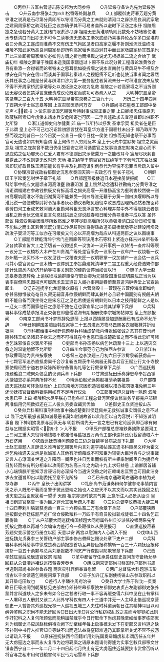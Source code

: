<!-- { "loadSidebar": true } -->
　　○丙申升五军右营游击陈安邦为大同参将
　　○升延绥守备许光先为延绥游击
　　○升云南参将张宏为四川松番等处副总兵
　　○工部覆御史蒋春芳题分黄导淮之说真是石尽第分黄即所以导淮而分黄之工未就则清河口之辟沙高良涧武家墩之建闸周家桥之疏河抚臣之议亦确乎其不可易者盖所以避时下泛涨之水纾  祖陵眉捷之急也若分黄大工就绪门限淤沙尽辟  祖陵无恙黄淮顺轨则此数处不妨堵塞使淮水专繇清口而出亦无不可今二渎春流无恙各工渐次底绩乃喜事异论丛尔多口泥堪舆者曰分黄之工遂成则淮黄不交有伤王气拘区见者曰高家之堰不折则淮流泛滥终渰  祖陵不知武家墩高良涧周家桥即所称高家堰也高良涧其中而武家墩周家桥其首尾也开此三处即折周家堰矣必如何方谓之折也而堪舆之说尤无根据盖二流之合始于  武庙初年  祖陵之葬肇于胜国未造我国家熙运过卜原不系此况分黄工程毋论淮黄依合且有重添一合襟者而论者特未之思耳信如彼折堰之说水直南射与黄风马牛不相及合襟安在风气安在信口而谈其于国事若秦越人之视肥瘠不足听也徒使当事者闻之嚣然灰其任事之心惟是分黄与辟清口沙为第一要务但往者黄流未分一时积淮宣洩未及故不得不开周家桥武家墩等处以洩泛涨之水权为急救  祖陵之计若高家堰之不当折则固无容议者乞禁浮言庶便责成议论既定而肤功可奏疏入从之
　　大明神宗显皇帝实录卷之二百九十五
大明神宗显皇帝实录卷之二百九十六
　　万历二十四年四月丁酉朔大学士赵志皋等因  上宣召御医恭问万安
　　○兵部尚书石星奏工部郎中岳元声＜锍-釒＞论东事误国乞赐罢斥待封事成否正臣之罪  上曰卿竭忠任事原无欺蔽朕所素知今虏倭未靖本兵安危所寄岂可因一二浮言遽欲求去宜遵旨即出供职不允所辞
　　○浙江道御史何尔徤奏  郊  庙一节所持以抒发  圣孝孚契  祖灵者在是臣于此谓  皇上必不可己也况诏旨初颁言犹在耳皇华方遣于国驷牡未出于  郊乃取所为祭而观之则昔日一公今日犹一公昔日一侯今日犹一侯使  祖宗而无知也祭不必事而官可无遣也如其有知当谓  皇上何传曰人穷则反本  皇上于火光中尝默祷  祖宗之灵而念及  祖宗之庇矣曾不数日仍复狃宴安之积习循遣官之故事岂遂忘默祷之虔心而不思庇佑之弘功耶天心仁爱人君有不德则出灾示儆冀万一之能改耳今  宸居尽灰躬自暴露此之不改则更无改时恐  天地  祖宗绝望于前百官万民绝望于下茕茕兀兀独处深宫即玩好盈目珠玉满前能长有乎并及礼臣范谦引例恭代为容悦不忠罪当斥疏入留中
　　○协理京营戎政右都御史沉思孝奏回天第一实政乞行  皇长子冠礼
　　○朝鲜国王李昖奏乞封世子章下礼部
　　○兵部题预报倭退日本迎接册使报闻　　○工科给事中杨应文题顷者河高淮壅  陵寝沮洳  皇上恻然动念遣科往勘俯允分黄导淮之请讵谓福建右参政钱拱辰又有拆高堰之揭夫高堰一开维扬高宝为壑利害较然彼一则曰高堰筑而淮水不能归湖黄河不能兼受一则曰导淮无藉于分黄一则曰决堰即所以导淮此说一倡便成掣肘将令担事者灰心勘议者眩见趋役幸败恶成固理所必然者按臣蒋春芳曰河工垂成乞敕河漕大臣勘河科臣无畏浮言安心料理并禁中外不得阻挠云者是当机之断也伏乞俯采臣言勿惑钱拱辰之谬说趁春和日暖分黄导淮奏平成以答  圣怀部议  陵泗受患委因淮壅所致然淮之壅非尽繇高堰所邻以黄强灌清口淤沙日积使淮不能纵之而出耳若黄流既分清口沙尽辟则淮将得繇故道虽周桥武墩等处建设闸坝及疏浚子婴泾河等工似亦在可缓矣又何必以开高堰为哉应从科道两臣之议以图竣事
　　○工部题鼎建乾清坤宁宫门座围廊等项该用木石等料上紧造办择吉兴举所有条议各款事宜皆大工之至切者一议徵逋负一议协济一议开事例一议铸钱一查库料等项一议分工一议楠杉大木产在川贵湖广等处差官采办一议采石一议车户一议烧甎一议苏州甎一议买杉木一议发见钱一议稽查夫匠一议明职掌一议加铺户一议会估一议兵马并小委官贤否一议木楂一议停别工奉旨鼎建乾清坤宁二宫工程重大经费浩繁你部即计处周悉内协济开纳等项事关别部的便酌议停当如议以行
　　○庚子大学士赵志皋奏恳恩辞免  上谕朕顷戒谕群臣恪守职业卿为元辅受国重任谊切股肱正当为朕表率百僚殚忠图报岂可屡疏求去宜遵旨入阁办事用副眷倚至意遣鸿胪寺堂上官宣谕即出
　　○辽东巡抚李化龙题倭众原有十六营烧毁十一营现在五营停海岸即如约亦甚易撤惟敬奄奄日久寂无嗣音非欲侵朝鲜而肆其兼并必且轻中国而别有觊觎夫朝鲜不能自备而我坐待之是宋忘辽之见也若倭遽有朝鲜则以日本之技用朝鲜之人是以一辽支二倭而国家他日之患恐不独在辽也事宜早定以伐其谋章下兵部
　　○兵科署科事徐成楚恭报清正束装在即釜倭渡海有期据册使李宗城揭帖仰宽  皇上东顾报闻
　　○南京工部尚书叶梦熊辞免恩荫  上报以西镇屡捷加恩酬庸已有成命不允所辞
　　○辛丑朝鲜国差陪臣韩应寅等二十五员进贡方物马匹赐各衣服靴袜并折叚银两
　　○刑科都给事中侯廷佩题参兵科徐成楚救内侍张诚张诚之恶其在昔也尚隐孙玮王如坚诸君子欲去之而不可得其在今也恶已露成楚欲留之而不得此忠奸可睹也乞诛邪佞自求罢斥不报
　　○吏部尚书孙丕扬以病乞休疏至十三上  上以遇灾交儆之时温谕勉留不允所辞
　　○升四川佥事范守己为陕西左参议
　　○升浙江右参政曹司勋为贵州按察使
　　○总督三边李汶题三月初六日于沙觜泉斩获虏首一十七颗官军追杀直抵虏巢千合沙复斩五颗获牛马夷器无算总兵官王赋业行太仆寺按察使周经西宁道右参政陈所职守备曹尚礼等乞行叙录章下兵部
　　○广西巡抚戴燿题徭浪二贼聚众倡乱酌议调兵章下兵部
　　○甘肃巡抚田乐奏辞恩命奉旨西镇大捷加恩亦系常典所辞不允
　　○靖远伯赵光远男赵祖荫承袭祖爵
　　○户部覆应天巡抚赵可怀急缺叚价  上曰东南地方灾困织造钱粮难以措办赃罚银准免解三年还命抚按官督徵料银供用如有不足再行议处
　　○工部覆河道总督杨一魁题  泗陵水患已平  上曰  祖陵积水尽平朕心已慰各样工程总督河官便议修举务早报完户部银两准借用仍照数抵还在工人役久劳委宜蠲赏优恤
　　○差御史王立贤巡按山东
　　○癸卯兵科署科事刑科给事中徐成楚奏辩侯廷佩并无救张诚事实谓佩之意不过以  陛下之所最怒者莫如诚最恶者莫如附诚故首以此陷臣以自为容悦计不知张诚阴事自  陛下神明摘发原与廷佩无与  明旨所谓先无一言之忠已有定论廷佩即百喙有何益与乞赐据实昭雪＜锍-釒＞入不报　　○甲辰户部覆总督褚鈇奏摘陈紧要河工  上曰河工重大夫役待哺钱粮不敷准借与盐银五万两令工部作速补还仍截留漕粮六十万石济用
　　○狭西巡抚贾待问题原任三边总督魏学曾病故章下礼部
　　○大学士赵志皋题人言肆诋义难再留乞赐罢斥内言刘道亨揭帖诬其遗书科臣吴文梓为霍文炳乞免拾遗夫文炳是张诚家人其他有所倚藉或不可知臣为辅弼大臣岂肯与之说事哉又言人心淳漓关世道之升降同一阁臣也往日势重而权有所主相率附阁臣自为捷径今日势轻而权有所分相率以攻阁臣为名高三年之内疏十九上求归益恳  上谕卿居首辅小心端慎朕所鉴知浮言诬诋何必深辩今当遇灾交儆之时正赖竭忠匡赞岂可因此洁身求去宜遵旨即出以副委托至意不允所辞
　　○乙巳升南京通政司右通政李植为光禄寺卿
　　○丙午  皇长子出阁讲学
　　○礼部尚书范谦奏辩何尔徤参论事情内言天之示人既形于著而复警于微此更端之始也人之应天不以其文而以其实此挽回之机也灾患之后臣庶犹希一望乎  天颜  祖宗亦思时歆其气类  上意所注人必景从臣引  皇祖旧例遣官祭告一事为臣之罪允宜罢斥疏入不报　　○三边总督李汶恭报大捷三月十四日莽剌川脑斩获虏酋一百三十六颗头畜二万有余章下兵部
　　○户部覆狭西巡按御史乔廷栋题严追广储仓侵欺粮料一万四千有奇员役拟斩戍徒者二十四名乞正罪得旨
　　○丁未户部覆大同巡抚梅国桢题大同府属各州县岁派徭役银两系先年抚按定数难以再减今次编审力差行令一条鞭徵以从民便报可
　　○直隶巡按蒋春芳题灾变示警乞行册立以回  天意以安  两宫以慰海内人心疏入不报
　　○戊申山西巡抚魏允贞奏参三关管粮户部主事李修吉昬肆乞赐议处章下吏户二部
　　○兵科署科事刑科给事中徐成楚奏西镇报捷首功互异督臣报称擒斩一百三十六颗抚臣报称擒斩一百五十余颗与总兵刘綎报数不同乞严行查勘以防欺冒章下兵部
　　○己酉  孝懿庄皇后忌辰遣官致祭  昭陵
　　○革中都留守任承爵任御史提问革守备杨允恭回籍从总督漕运褚鈇巡按蒋春芳奏也
　　○庚戌南京吏部尚书蔡国珍户部尚书周世选刑部尚书赵参鲁各题  两宫灾引罪俱奉旨慰留
　　○两广总督陈大科题游击彭信古以千金馈遗乞赐提问章下兵部
　　○壬子加升辽东副使杨镐山东参政职衔以其开垦屯田故也
　　○差行人李璠往周府治丧
　　○癸丑大学士陈于陛沈一贯奏昨日臣等出阁到朝房接见吏部左侍郎孙继皋都察院左都御史衷贞吉左副都御史张养蒙并言科道缺人之多未有如今日之甚者行取一事不容再缓查得六科中见在止有掌科一人署印五人册封又该二人此外守科仅有四人十三道中并无一人主印止借巡视京营御史一人暂管其外巡视光禄一人巡视五城三人夫往时科道满朝日注其精神耳目以司纠弹鉴察之职尚不能无奸回污□日出大米□背公行私窃权乱政之辈而今寥寥如此则作奸犯科之人复何所顾忌而能稍加禁戢乎今日行取命下尚虑其晚至如给事罗栋邵庶刘为楫御史冯应凤赵标俱待次阙下动至经年每上启事概未发下在吏部又言科道之缺不补则中书行人推官知县等缺不出而选法益将窒碍难通乃其职掌所关尤不容不披沥以请疏入不报
　　○原任巡抚狭西今回籍听用刘光国奏辩媚虏私市谓历任五年并无大虏寇边之事而永火复市为边将羁縻之语原未题请何得遽为实事乞敕兵部移文甘镇查西宁自二十一年二月二十四日起七月终止有无大虏逼住近城要挟市赏曾否听从将官与之私市用何钱粮害何军民丐为昭雪章下兵部

